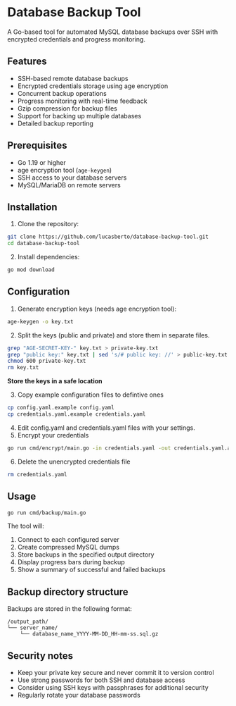 # Database Backup Tool

A Go-based tool for automated MySQL database backups over SSH with encrypted credentials and progress monitoring.

## Features

- SSH-based remote database backups
- Encrypted credentials storage using age encryption
- Concurrent backup operations
- Progress monitoring with real-time feedback
- Gzip compression for backup files
- Support for backing up multiple databases
- Detailed backup reporting

## Prerequisites

- Go 1.19 or higher
- age encryption tool (`age-keygen`)
- SSH access to your database servers
- MySQL/MariaDB on remote servers

## Installation

1. Clone the repository:

```bash
git clone https://github.com/lucasberto/database-backup-tool.git
cd database-backup-tool
```

2. Install dependencies:

```bash
go mod download
```

## Configuration

1. Generate encryption keys (needs age encryption tool):

```bash
age-keygen -o key.txt
```

2. Split the keys (public and private) and store them in separate files.

```bash
grep "AGE-SECRET-KEY-" key.txt > private-key.txt
grep "public key:" key.txt | sed 's/# public key: //' > public-key.txt
chmod 600 private-key.txt
rm key.txt
```

**Store the keys in a safe location**

3. Copy example configuration files to defintive ones

```bash
cp config.yaml.example config.yaml
cp credentials.yaml.example credentials.yaml
```

4. Edit config.yaml and credentials.yaml files with your settings.
5. Encrypt your credentials

```bash
go run cmd/encrypt/main.go -in credentials.yaml -out credentials.yaml.age -pubkey public-key.txt

```

6. Delete the unencrypted credentials file

```bash
rm credentials.yaml
```

## Usage

```bash
go run cmd/backup/main.go
```

The tool will:

1. Connect to each configured server
2. Create compressed MySQL dumps
3. Store backups in the specified output directory
4. Display progress bars during backup
5. Show a summary of successful and failed backups

## Backup directory structure

Backups are stored in the following format:

```
/output_path/
└── server_name/
    └── database_name_YYYY-MM-DD_HH-mm-ss.sql.gz
```

## Security notes

- Keep your private key secure and never commit it to version control
- Use strong passwords for both SSH and database access
- Consider using SSH keys with passphrases for additional security
- Regularly rotate your database passwords
